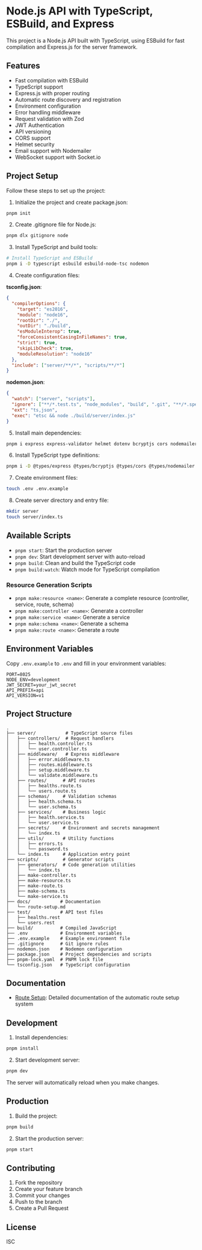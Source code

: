 # Node.js API with TypeScript, ESBuild, and Express

This project is a Node.js API built with TypeScript, using ESBuild for fast compilation and Express.js for the server framework.

## Features

- Fast compilation with ESBuild
- TypeScript support
- Express.js with proper routing
- Automatic route discovery and registration
- Environment configuration
- Error handling middleware
- Request validation with Zod
- JWT Authentication
- API versioning
- CORS support
- Helmet security
- Email support with Nodemailer
- WebSocket support with Socket.io

## Project Setup

Follow these steps to set up the project:

1. Initialize the project and create package.json:

```bash
pnpm init
```

2. Create .gitignore file for Node.js:

```bash
pnpm dlx gitignore node
```

3. Install TypeScript and build tools:

```bash
# Install TypeScript and ESBuild
pnpm i -D typescript esbuild esbuild-node-tsc nodemon
```

4. Create configuration files:

**tsconfig.json**:

```json
{
  "compilerOptions": {
    "target": "es2016",
    "module": "node16",
    "rootDir": "./",
    "outDir": "./build",
    "esModuleInterop": true,
    "forceConsistentCasingInFileNames": true,
    "strict": true,
    "skipLibCheck": true,
    "moduleResolution": "node16"
  },
  "include": ["server/**/*", "scripts/**/*"]
}
```

**nodemon.json**:

```json
{
  "watch": ["server", "scripts"],
  "ignore": ["**/*.test.ts", "node_modules", "build", ".git", "**/*.spec.ts"],
  "ext": "ts,json",
  "exec": "etsc && node ./build/server/index.js"
}
```

5. Install main dependencies:

```bash
pnpm i express express-validator helmet dotenv bcryptjs cors nodemailer http-errors jsonwebtoken socket.io zod
```

6. Install TypeScript type definitions:

```bash
pnpm i -D @types/express @types/bcryptjs @types/cors @types/nodemailer @types/http-errors @types/jsonwebtoken
```

7. Create environment files:

```bash
touch .env .env.example
```

8. Create server directory and entry file:

```bash
mkdir server
touch server/index.ts
```

## Available Scripts

- `pnpm start`: Start the production server
- `pnpm dev`: Start development server with auto-reload
- `pnpm build`: Clean and build the TypeScript code
- `pnpm build:watch`: Watch mode for TypeScript compilation

### Resource Generation Scripts

- `pnpm make:resource <name>`: Generate a complete resource (controller, service, route, schema)
- `pnpm make:controller <name>`: Generate a controller
- `pnpm make:service <name>`: Generate a service
- `pnpm make:schema <name>`: Generate a schema
- `pnpm make:route <name>`: Generate a route

## Environment Variables

Copy `.env.example` to `.env` and fill in your environment variables:

```env
PORT=8025
NODE_ENV=development
JWT_SECRET=your_jwt_secret
API_PREFIX=api
API_VERSION=v1
```

## Project Structure

```
.
├── server/           # TypeScript source files
│   ├── controllers/  # Request handlers
│   │   ├── health.controller.ts
│   │   └── user.controller.ts
│   ├── middleware/   # Express middleware
│   │   ├── error.middleware.ts
│   │   ├── routes.middleware.ts
│   │   ├── setup.middleware.ts
│   │   └── validate.middleware.ts
│   ├── routes/      # API routes
│   │   ├── healths.route.ts
│   │   └── users.route.ts
│   ├── schemas/     # Validation schemas
│   │   ├── health.schema.ts
│   │   └── user.schema.ts
│   ├── services/    # Business logic
│   │   ├── health.service.ts
│   │   └── user.service.ts
│   ├── secrets/     # Environment and secrets management
│   │   └── index.ts
│   ├── utils/       # Utility functions
│   │   ├── errors.ts
│   │   └── password.ts
│   └── index.ts     # Application entry point
├── scripts/         # Generator scripts
│   ├── generators/  # Code generation utilities
│   │   └── index.ts
│   ├── make-controller.ts
│   ├── make-resource.ts
│   ├── make-route.ts
│   ├── make-schema.ts
│   └── make-service.ts
├── docs/           # Documentation
│   └── route-setup.md
├── test/           # API test files
│   ├── healths.rest
│   └── users.rest
├── build/          # Compiled JavaScript
├── .env            # Environment variables
├── .env.example    # Example environment file
├── .gitignore      # Git ignore rules
├── nodemon.json    # Nodemon configuration
├── package.json    # Project dependencies and scripts
├── pnpm-lock.yaml  # PNPM lock file
└── tsconfig.json   # TypeScript configuration
```

## Documentation

- [Route Setup](docs/route-setup.md): Detailed documentation of the automatic route setup system

## Development

1. Install dependencies:

```bash
pnpm install
```

2. Start development server:

```bash
pnpm dev
```

The server will automatically reload when you make changes.

## Production

1. Build the project:

```bash
pnpm build
```

2. Start the production server:

```bash
pnpm start
```

## Contributing

1. Fork the repository
2. Create your feature branch
3. Commit your changes
4. Push to the branch
5. Create a Pull Request

## License

ISC
